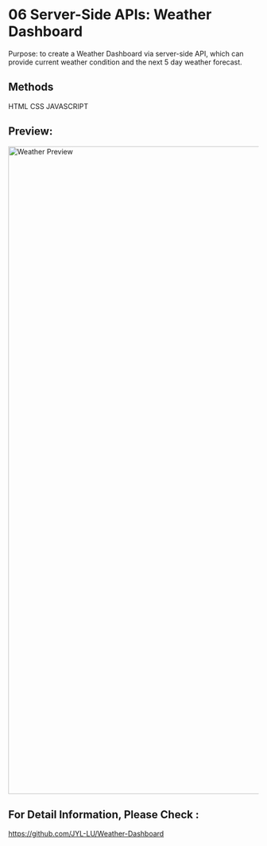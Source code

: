 # 06 Server-Side APIs: Weather Dashboard

Purpose: to create a Weather Dashboard via server-side API, which can provide current weather condition and the next 5 day weather forecast.

## Methods

HTML
CSS
JAVASCRIPT

## Preview:
<img width="1302" alt="Weather Preview" src="https://user-images.githubusercontent.com/82979870/121963790-783ee480-cd1f-11eb-8228-0d351193da6a.png">


## For Detail Information, Please Check :

https://github.com/JYL-LU/Weather-Dashboard

